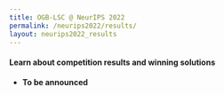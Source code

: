 ```yaml
---
title: OGB-LSC @ NeurIPS 2022
permalink: /neurips2022/results/
layout: neurips2022_results
---
```


#### **Learn about competition results and winning solutions**  
- **To be announced**  